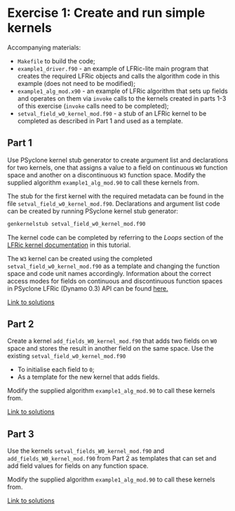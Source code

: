 # Exercise 1: Create and run simple kernels

Accompanying materials:

* `Makefile` to build the code;
* `example1_driver.f90` - an example of LFRic-lite main program that
  creates the required LFRic objects and calls the algorithm code in
  this example (does not need to be modified);
* `example1_alg_mod.x90` - an example of LFRic algorithm that sets up
  fields and operates on them via `invoke` calls to the kernels created
  in parts 1-3 of this exercise (`invoke` calls need to be completed);
* `setval_field_w0_kernel_mod.f90` - a stub of an LFRic kernel to be
  completed as described in Part 1 and used as a template.

## Part 1

Use PSyclone kernel stub generator to create argument list and
declarations for two kernels, one that assigns a value to a field on
continuous `W0` function space and another on a discontinuous `W3`
function space. Modify the supplied algorithm `example1_alg_mod.90`
to call these kernels from.

The stub for the first kernel with the required metadata can be found
in the file `setval_field_w0_kernel_mod.f90`. Declarations and argument
list code can be created by running PSyclone kernel stub generator:

```bash
genkernelstub setval_field_w0_kernel_mod.f90
```

The kernel code can be completed by referring to the *Loops* section of
the [LFRic kernel documentation](../background/LFRic_kernel.md) in this
tutorial.

The `W3` kernel can be created using the completed
`setval_field_w0_kernel_mod.f90` as a template and changing the function
space and code unit names accordingly. Information about the correct
access modes for fields on continuous and discontinuous function spaces
in PSyclone LFRic (Dynamo 0.3) API can be found [here.](
https://psyclone.readthedocs.io/en/stable/dynamo0p3.html#valid-access-modes)

[Link to solutions](solutions/part1)

## Part 2

Create a kernel `add_fields_W0_kernel_mod.f90` that adds two fields on
`W0` space and stores the result in another field on the same space. Use
the existing `setval_field_w0_kernel_mod.f90`
* To initialise each field to `0`;
* As a template for the new kernel that adds fields.

Modify the supplied algorithm `example1_alg_mod.90` to call these
kernels from.

[Link to solutions](solutions/part2)

## Part 3

Use the kernels `setval_fields_W0_kernel_mod.f90` and
`add_fields_W0_kernel_mod.f90` from Part 2 as templates that can set and
add field values for fields on any function space.

Modify the supplied algorithm `example1_alg_mod.90` to call these
kernels from.

[Link to solutions](solutions/part3)
